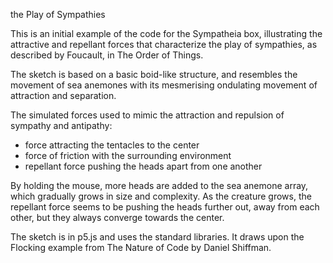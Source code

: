 the Play of Sympathies

This is an initial example of the code for the Sympatheia box, illustrating the attractive and repellant forces that characterize the play of sympathies, as described by Foucault, in The Order of Things. 

The sketch is based on a basic boid-like structure, and resembles the movement of sea anemones with its mesmerising ondulating movement of attraction and separation.  

The simulated forces used to mimic the attraction and repulsion of sympathy and antipathy:
 - force attracting the tentacles to the center 
 - force of friction with the surrounding environment
 - repellant force pushing the heads apart from one another 

By holding the mouse, more heads are added to the sea anemone array, which gradually grows in size and complexity. As the creature grows, the repellant force seems to be pushing the heads further out, away from each other, but they always converge towards the center.

The sketch is in p5.js and uses the standard libraries. It draws upon the Flocking example from The Nature of Code by Daniel Shiffman.


